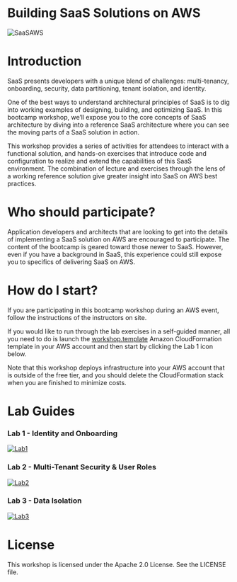 # Building SaaS Solutions on AWS

![SaaSAWS](images/SaaS-Factory.png "SaaS Factory")

# Introduction
SaaS presents developers with a unique blend of challenges: multi-tenancy, onboarding, security, data partitioning, tenant isolation, and identity.

One of the best ways to understand architectural principles of SaaS is to dig into working examples of designing, building, and optimizing SaaS. In this bootcamp workshop, we’ll expose you to the core concepts of SaaS architecture by diving into a reference SaaS architecture where you can see the moving parts of a SaaS solution in action.

This workshop provides a series of activities for attendees to interact with a functional solution, and hands-on exercises that introduce code and configuration to realize and extend the capabilities of this SaaS environment. The combination of lecture and exercises through the lens of a working reference solution give greater insight into SaaS on AWS best practices.

# Who should participate?
Application developers and architects that are looking to get into the details of implementing a SaaS solution on AWS are encouraged to participate. The content of the bootcamp is geared toward those newer to SaaS. However, even if you have a background in SaaS, this experience could still expose you to specifics of delivering SaaS on AWS.

# How do I start?
If you are participating in this bootcamp workshop during an AWS event, follow the instructions of the instructors on site.

If you would like to run through the lab exercises in a self-guided manner, all you need to do is launch the [workshop.template](https://github.com/aws-samples/aws-saas-factory-bootcamp/blob/master/resources/workshop.yml) Amazon CloudFormation template in your AWS account and then start by clicking the Lab 1 icon below.

Note that this workshop deploys infrastructure into your AWS account that is outside of the free tier, and you should delete the CloudFormation stack when you are finished to minimize costs.

# Lab Guides
### Lab 1 - Identity and Onboarding
[![Lab1](images/lab1.png)](https://github.com/aws-samples/aws-saas-factory-bootcamp/blob/master/Lab1.md "Lab 1")

### Lab 2 - Multi-Tenant Security & User Roles
[![Lab2](images/lab2.png)](https://github.com/aws-samples/aws-saas-factory-bootcamp/blob/master/Lab2.md "Lab 2")

### Lab 3 - Data Isolation
[![Lab3](images/lab3.png)](https://github.com/aws-samples/aws-saas-factory-bootcamp/blob/master/Lab3.md "Lab 3")

# License
This workshop is licensed under the Apache 2.0 License. See the LICENSE file.
